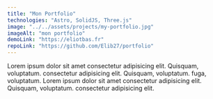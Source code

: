 ```yaml
---
title: "Mon Portfolio"
technologies: "Astro, SolidJS, Three.js"
image: "../../assets/projects/my-portfolio.jpg"
imageAlt: "mon portfolio"
demoLink: "https://eliotbas.fr"
repoLink: "https://github.com/Elib27/portfolio"
---
```


Lorem ipsum dolor sit amet consectetur adipisicing elit. Quisquam, voluptatum. consectetur adipisicing elit. Quisquam, voluptatum. fuga, voluptatum. Lorem ipsum dolor sit amet consectetur adipisicing elit. Quisquam, voluptatum. consectetur adipisicing elit.